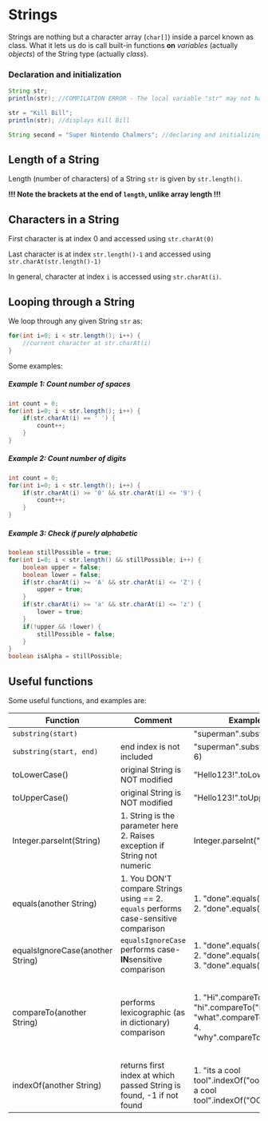 # Strings

Strings are nothing but a character array (`char[]`) inside a parcel known as class. What it lets us do is call built-in functions **on** *variables* (actually *objects*) of the String type (actually *class*).


### Declaration and initialization

```java 
String str;
println(str); //COMPILATION ERROR - The local variable "str" may not have been initialized

str = "Kill Bill"; 
println(str); //displays Kill Bill

String second = "Super Nintendo Chalmers"; //declaring and initializing in one statement
```

## Length of a String

Length (number of characters) of a String `str` is given by `str.length()`.

**!!! Note the brackets at the end of `length`, unlike array length !!!**

## Characters in a String

First character is at index 0 and accessed using `str.charAt(0)`

Last character is at index `str.length()-1` and accessed using `str.charAt(str.length()-1)`

In general, character at index `i` is accessed using `str.charAt(i)`.

## Looping through a String

We loop through any given String `str` as:

```java
for(int i=0; i < str.length(); i++) {
	//current character at str.charAt(i)
}
```

Some examples:

##### Example 1: Count number of spaces

```java
int count = 0;
for(int i=0; i < str.length(); i++) {
	if(str.charAt(i) == ' ') {
		count++;
	}
}
```

##### Example 2: Count number of digits

```java
int count = 0;
for(int i=0; i < str.length(); i++) {
	if(str.charAt(i) >= '0' && str.charAt(i) <= '9') {
		count++;
	}
}
```

##### Example 3: Check if purely alphabetic

```java
boolean stillPossible = true;
for(int i=0; i < str.length() && stillPossible; i++) {
	boolean upper = false;
	boolean lower = false;
	if(str.charAt(i) >= 'A' && str.charAt(i) <= 'Z') {
		upper = true;
	}
	if(str.charAt(i) >= 'a' && str.charAt(i) <= 'z') {
		lower = true;
	}
	if(!upper && !lower) {
		stillPossible = false;
	}
}
boolean isAlpha = stillPossible;
```

## Useful functions

Some useful functions, and examples are:

| Function                         | Comment                                                                              | Example                                                                                               | Outcome                                                                                        |
|----------------------------------|--------------------------------------------------------------------------------------|-------------------------------------------------------------------------------------------------------|------------------------------------------------------------------------------------------------|
| `substring(start)`               |                                                                                      | "superman".substring(2)                                                                               | "perman"                                                                                       |
| `substring(start, end)`          | end index is not included                                                            | "superman".substring(2, 6)                                                                            | "perm"                                                                                         |
| toLowerCase()                    | original String is NOT modified                                                        | "Hello123!".toLowerCase()                                                                             | "hello123!"                                                                                    |
| toUpperCase()                    | original String is NOT modified                                                        | "Hello123!".toUpperCase()                                                                             | "HELLO123!"                                                                                    |
| Integer.parseInt(String)         | 1. String is the parameter here 2. Raises exception if String not numeric            | Integer.parseInt("-4096")                                                                             | -4096                                                                                          |
| equals(another String)           | 1. You DON'T compare Strings using == 2. `equals` performs case-sensitive comparison | 1. "done".equals("done") 2. "done".equals("Done")                                                     | 1. true 2. false                                                                               |
| equalsIgnoreCase(another String) | `equalsIgnoreCase` performs case-**IN**sensitive comparison                          | 1. "done".equals("done") 2. "done".equals("Done") 3. "done".equals("doe")                             | 1. true 2. true 3. false                                                                       |
| compareTo(another String)        | performs lexicographic (as in dictionary) comparison                                 | 1. "Hi".compareTo("hi") 2. "hi".compareTo("Hi") 3. "what".compareTo("why?") 4. "why".compareTo("why") | 1. negative  (exact value  is irrelevant for now) 2. positive 3. negative (3rd character) 4. 0 |
| indexOf(another String)           | returns first index at which passed String is found, -1 if not found | 1. "its a cool tool".indexOf("ool") 2. "its a cool tool".indexOf("OOL")                                                     | 1. `7` 2. `-1`                     
